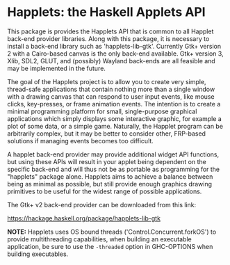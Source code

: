 # Happlets: the Haskell Applets API

This package is provides the Happlets API that is common to all
Happlet back-end provider libraries. Along with this package, it is
necessary to install a back-end library such as
'happlets-lib-gtk'. Currently Gtk+ version 2 with a Cairo-based canvas
is the only back-end available. Gtk+ version 3, Xlib, SDL2, GLUT, and
(possibly) Wayland back-ends are all feasible and may be implemented
in the future.

The goal of the Happlets project is to allow you to create very
simple, thread-safe applications that contain nothing more than a
single window with a drawing canvas that can respond to user input
events, like mouse clicks, key-presses, or frame animation events. The
intention is to create a minimal programming platform for small,
single-purpose graphical applications which simply displays some
interactive graphic, for example a plot of some data, or a simple
game. Naturally, the Happlet program can be arbitrarily complex, but
it may be better to consider other, FRP-based solutions if managing
events becomes too difficult.

A happlet back-end provider may provide additional widget API
functions, but using these APIs will result in your applet being
dependent on the specific back-end and will thus not be as portable as
programming for the "happlets" package alone. Happlets aims to achieve
a balance between being as minimal as possible, but still provide
enough graphics drawing primitives to be useful for the widest range
of possible applications.

The Gtk+ v2 back-end provider can be downloaded from this link:

https://hackage.haskell.org/package/happlets-lib-gtk

**NOTE:** Happlets uses OS bound threads ('Control.Concurrent.forkOS')
to provide multithreading capabilities, when building an executable
application, be sure to use the `-threaded` option in GHC-OPTIONS when
building executables.
